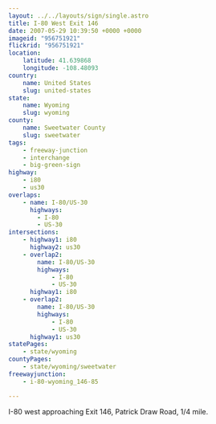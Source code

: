 ```yaml
---
layout: ../../layouts/sign/single.astro
title: I-80 West Exit 146
date: 2007-05-29 10:39:50 +0000 +0000
imageid: "956751921"
flickrid: "956751921"
location:
    latitude: 41.639868
    longitude: -108.48093
country:
    name: United States
    slug: united-states
state:
    name: Wyoming
    slug: wyoming
county:
    name: Sweetwater County
    slug: sweetwater
tags:
    - freeway-junction
    - interchange
    - big-green-sign
highway:
    - i80
    - us30
overlaps:
    - name: I-80/US-30
      highways:
        - I-80
        - US-30
intersections:
    - highway1: i80
      highway2: us30
    - overlap2:
        name: I-80/US-30
        highways:
            - I-80
            - US-30
      highway1: i80
    - overlap2:
        name: I-80/US-30
        highways:
            - I-80
            - US-30
      highway1: us30
statePages:
    - state/wyoming
countyPages:
    - state/wyoming/sweetwater
freewayjunction:
    - i-80-wyoming_146-85

---
```

I-80 west approaching Exit 146, Patrick Draw Road, 1/4 mile.